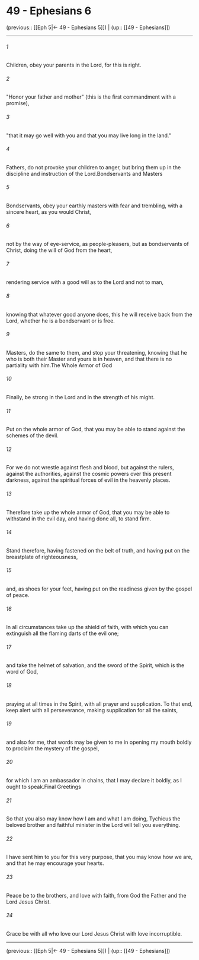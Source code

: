 # 49 - Ephesians 6

(previous:: [[Eph 5|← 49 - Ephesians 5]]) | (up:: [[49 - Ephesians]])

***


###### 1 
Children, obey your parents in the Lord, for this is right. 

###### 2 
"Honor your father and mother" (this is the first commandment with a promise), 

###### 3 
"that it may go well with you and that you may live long in the land." 

###### 4 
Fathers, do not provoke your children to anger, but bring them up in the discipline and instruction of the Lord.Bondservants and Masters 

###### 5 
Bondservants, obey your earthly masters with fear and trembling, with a sincere heart, as you would Christ, 

###### 6 
not by the way of eye-service, as people-pleasers, but as bondservants of Christ, doing the will of God from the heart, 

###### 7 
rendering service with a good will as to the Lord and not to man, 

###### 8 
knowing that whatever good anyone does, this he will receive back from the Lord, whether he is a bondservant or is free. 

###### 9 
Masters, do the same to them, and stop your threatening, knowing that he who is both their Master and yours is in heaven, and that there is no partiality with him.The Whole Armor of God 

###### 10 
Finally, be strong in the Lord and in the strength of his might. 

###### 11 
Put on the whole armor of God, that you may be able to stand against the schemes of the devil. 

###### 12 
For we do not wrestle against flesh and blood, but against the rulers, against the authorities, against the cosmic powers over this present darkness, against the spiritual forces of evil in the heavenly places. 

###### 13 
Therefore take up the whole armor of God, that you may be able to withstand in the evil day, and having done all, to stand firm. 

###### 14 
Stand therefore, having fastened on the belt of truth, and having put on the breastplate of righteousness, 

###### 15 
and, as shoes for your feet, having put on the readiness given by the gospel of peace. 

###### 16 
In all circumstances take up the shield of faith, with which you can extinguish all the flaming darts of the evil one; 

###### 17 
and take the helmet of salvation, and the sword of the Spirit, which is the word of God, 

###### 18 
praying at all times in the Spirit, with all prayer and supplication. To that end, keep alert with all perseverance, making supplication for all the saints, 

###### 19 
and also for me, that words may be given to me in opening my mouth boldly to proclaim the mystery of the gospel, 

###### 20 
for which I am an ambassador in chains, that I may declare it boldly, as I ought to speak.Final Greetings 

###### 21 
So that you also may know how I am and what I am doing, Tychicus the beloved brother and faithful minister in the Lord will tell you everything. 

###### 22 
I have sent him to you for this very purpose, that you may know how we are, and that he may encourage your hearts. 

###### 23 
Peace be to the brothers, and love with faith, from God the Father and the Lord Jesus Christ. 

###### 24 
Grace be with all who love our Lord Jesus Christ with love incorruptible.

***

(previous:: [[Eph 5|← 49 - Ephesians 5]]) | (up:: [[49 - Ephesians]])
